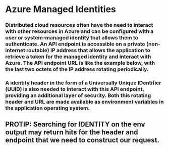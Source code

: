 # Azure Managed Identities

### Distributed cloud resources often have the need to interact with other resources in Azure and can be configured with a user or system-managed identity that allows them to authenticate. An API endpoint is accessible on a private (non-internet routable) IP address that allows the application to retrieve a token for the managed identity and interact with Azure. The API endpoint URL is like the example below, with the last two octets of the IP address rotating periodically.

### A identity header in the form of a Universally Unique IDentifier (UUID) is also needed to interact with this API endpoint, providing an additional layer of security. Both this rotating header and URL are made available as environment variables in the application operating system.

## PROTIP: Searching for IDENTITY on the env output may return hits for the header and endpoint that we need to construct our request.
